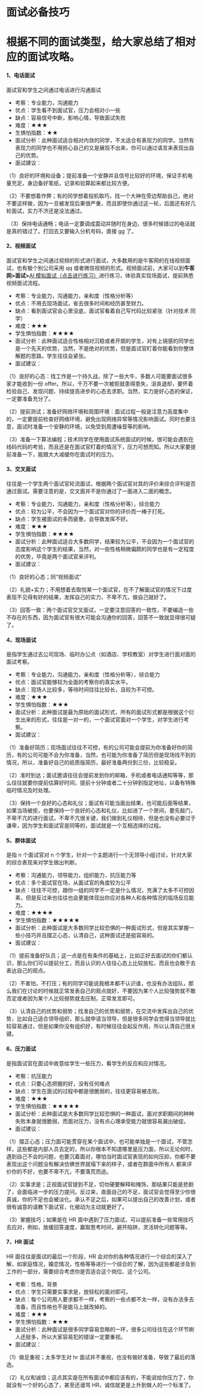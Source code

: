 # 面试必备技巧

#  根据不同的面试类型，给大家总结了相对应的面试攻略。

#### **1、电话面试**

面试官和学生之间通过电话进行沟通面试

*   考察：专业能力，沟通能力
*   优点：学生看不到面试官，压力会相对小一些
*   缺点：容易信号中断，影响心情，导致面试失败
*   难度：★★★
*   生惧怕指数：★★
*   面试分析：此种面试适合相对内敛的同学，不太适合有表现力的同学。当然有表现力的同学也不用担心自己的又是展现不出来，你可以通过语言来表现出自己的优势。
*   面试建议：

（1）良好的环境和设备；提前准备一个安静并且信号比较好的环境，保证手机电量充足，身边备好笔纸，记录和验算起来都比较方便。

（2）不要想着作弊；有的同学想着投机取巧，找一个大神在旁边帮助自己，绝对不要这样做，因为一旦被发现后果很严重，而且即使你通过这一轮，后面还有好几轮面试，实力不济还是没法通过。

 （3）保持电话通畅；电话一定要调成震动并随时在身边，很多时候错过的电话就是真的错过了。打回去又要输入分机号码，直接 gg 了。

#### **2、视频面试**

面试官和学生之间通过视频的形式进行面试，大多数用的是牛客网的在线视频面试，也有极个别公司采用 qq 或者微信视频的形式。视频面试前，大家可以到**牛客网>面试>**[AI 模拟面试（点击进行练习）](https://www.nowcoder.com/courses/semester/2020algorithm-medium?from=CZXS2021)进行练习，体验真实现场面试，提前熟悉视频面试流程。

*   考察：专业能力，沟通能力，亲和度（性格分析等）
*   优点：不用去现场面试，省去很多时间和经历甚至财力。
*   缺点：看到面试官会心里没底，面试官看着自己写代码比较紧张（针对技术 同学）
*   难度：★★★
*   学生惧怕指数：★★★★
*   面试分析：此种面试适合性格相对沉稳或者开朗的学生，对有上镜感的同学也是一个先天的优势，当然，不是绝对的优势，但是面试官盯着你能看到你整体解题的思路，学生往往会紧张。
*   面试建议：

（1）良好的心态：找工作是一个持久战，除了一些大牛，多数人可能要面试很多家才能收到一份 offer。所以，千万不要一次被拒就患得患失，沮丧退却，要怀着检验自己、发现问题、持续提高进步的心态去求职。当然，实力是好心态的保证，一定要准备充分了。

（2）提前测试；准备好网络环境和周围环境：面试过程一般是注意力高度集中的，一定要提前检查好网络环境，避免出现网络异常等情况影响面试。同时也要注意，面试时准备一个安静的环境，以免受到周遭噪音等的影响。

（3）准备一下算法编程；技术同学在使用面试系统面试的时候，很可能会遇到在线码代码的考验，而且还是在面试官盯着的情况下，压力可想而知。所以大家要提前准备一下，能跟大大减缓你在面试时的压力。

#### **3、交叉面试**

往往是一个学生两个面试官轮流面试，根据两个面试官对其的评价来综合评判是否通过面试。需要注意的是，交叉面并不是你通过了一面进入二面的概念。

*   考察：专业能力，沟通能力，亲和度（性格分析等），综合能力
*   优点：较为公平，不会因为一个面试官对你的评价而一棒子打死。
*   缺点：学生被面试的多而疲惫，会导致发挥不好。
*   难度：★★★
*   学生惧怕指数：★★★★
*   面试分析：此种面试适合大多数同学，结果较为公平，不会因为一个面试官的态度影响这个学生的结果，当然，对一些性格稍微偏颇的同学也是有一定程度的优势，毕竟是两个面试官来评判。
*   面试建议：

（1）良好的心态；同“视频面试”

（2）礼貌+实力；不用想着去取悦某一个面试官，在不了解面试官的情况下过度表现不见得有好的结果，发挥自己的实力，不卑不亢，做自己就好了。

（3）回答一致：两个面试官交叉面试，一定要注意回答的一致性，不要编造一些不存在的东西，因为面试官有很大可能会沟通你的回答，回答不一致就显得很可疑了。

#### **4、现场面试**

是指学生通过去公司现场、临时办公点（如酒店、学校教室）对学生进行面对面的面试考察。

*   考察：专业能力，沟通能力，亲和度（性格分析等），综合能力
*   优点：面试官能够较为全面的考察你的真实水平。
*   缺点：现场人比较多，等待时间往往比较长，且较为不可控。
*   难度：★★★
*   学生惧怕指数：★★★
*   面试分析：此种面试是最为原始的面试形式，所有的面试形式都是根据这个衍生出来的形式，往往是一对一的，一个面试官面对一个学生，对学生进行考察。
*   面试建议：

（1）准备好简历；现场面试往往不可控，有的公司可能会提前为你准备好你的简历，有的公司可能不会为你准备，当然，也可能为你准备了简历但是现场找不到的情况，所以，准备好自己的纸质版简历，最好准备两份到三份，比较稳妥。

（2）准时到达；面试邀请往往会提前发到你的邮箱，手机或者电话通知等等，那么往往就要你提前估算好时间，提前十分钟或者二十分钟到指定地址，以备有特殊临时情况及时处理。

（3）保持一个良好的心态和礼仪；面试有可能当面出结果，也可能后面等结果，如果当场被拒，也要保持一个良好的心态和礼仪，比如进了一个房间，要先敲门，不卑不亢的进行面试，不卑不亢很关键，我们做到礼仪相待，但是也没有必要过于谦卑，因为学生和面试官是同等的，面试就是一个互相选择的过程。

#### **5、群体面试**

是指 n 个面试官对 n 个学生，针对一个主题进行一个无领导小组讨论，针对大家的综合表现来对学生做出判断。

*   考察：沟通能力，领导能力，组织能力，抗压能力等
*   优点：多个面试官在场，从面试官的角度较为公平
*   缺点：往往不可控，跟你一组的同学不一定是什么情况，充满了太多不可控因素，但是反过来也往往也会更能体现出你应对各种人和各种情况的临场反应能力。
*   难度：★★★★
*   学生惧怕指数：★★★★★
*   面试分析：此种面试是大多数同学比较恐惧的一种面试形式，但是其实掌握一些小技巧并且摆正心态，认清自己，这种面试还是挺容易的。
*   面试建议：

（1）提前准备好队员；这一点是在有条件的基础上，比如正好去面试的你们都认识，那么你们可以提前分工，而且认识的人往往心态上比较放松，而且也会敢于去表达自己的观点。

（2）不害怕，不打压；有的同学可能说我根本都不认识谁，也没有办法组队，那么我们在讨论的时候就正常发表自己的观点就好，不要因为某个人比较强势就不敢否定或者因为某个人比较弱势就去压制，正常发言即可。

（3）认清自己的优势和弱势；找准自己的优势和弱势，在交流中发挥出自己的优势，比如自己适合领导组织，那么就申请当领导，但是很多同学会觉得当领导就比较容易通过，但是如果你没有组织好，有时候往往会起反作用，所以认清自己很关键。

#### **6、压力面试**

是指面试官在面试中故意给学生一些压力，看学生的反应和应对情况。

*   考察：抗压能力
*   优点：只要心态把握的好，没有任何难点
*   缺点：学生在面试的过程中都是很脆弱的，往往更容易被击败。
*   难度：★★★
*   学生惧怕指数：★★★★★
*   面试分析：此种面试是大多数同学比较恐惧的一种面试，面对求职期间的种种失败本身就很脆弱，而面对压力，没有点心理承受能力就很容易漏出破绽。
*   面试建议：

（1）摆正心态；压力面可能贯穿在某个面试中，也可能单独是一个面试，不管怎样，这些都是内部人员去定的，所以你根本不知道哪里是压力面，所以无论何时，遇到自己不会的问题，也要沉着面对，哪怕当时面试官表现的如何压抑，你都不要表现出这个问题没有解决仿佛世界就塌下来的样子，或者在群面中所有人 都来评价你的不好，也要不卑不亢，不要落荒而逃。

（2）实事求是；正视面试官提到不足，切勿硬要解释和掩饰，那结果只能是悲剧了，会面临进一步的压力提问。反过来，直面自己的不足，面试官会觉得至少你很真诚，你的不足也会被淡化。承认不足之后，如果可以提出自己的改善计划，或者很有诚意的请教下面试官，化被动为主动就更好了。

（3）掌握技巧；如果是在 HR 面中遇到了压力面试，可以提前准备一些常用技巧去应对，例如，放缓回答速度，赢取思考时间，避开陷阱，灵活转化问题等等。

#### **7、HR 面试**

HR 面往往是面试的最后一个阶段，HR 会对你的各种情况进行一个综合的深入了解，如家庭情况，婚恋情况，性格等等进行一个综合的了解，因为这些都是涉及到工作的一部分，需要综合考虑你是否适合这个岗位、这个公司。

*   考察：性格，背景
*   优点：学生只需要实事求是，放轻松的面对即可。
*   缺点：每个公司用人要求都不一样，考察的一些点都不太一样，没有办法多去准备，而且性格也不是能马上就改掉的。
*   难度：★★★
*   学生惧怕指数：★★★
*   面试分析：此种面试是很多同学容易忽略的一环，很多公司往往在这个环节刷人还挺多，所以大家容易犯的错误一定要重视。
*   面试建议：

（1）做足重视；太多学生对 hr 面试并不重视，也没有做好准备，导致了最后的落选。

（2）礼仪和诚信；这点其实是在所有面试中都应该有的，不能说给你压力了，你就没有一个好的心态了，甚至还谩骂 HR，诚信就更是上升到做人的一个标准了。